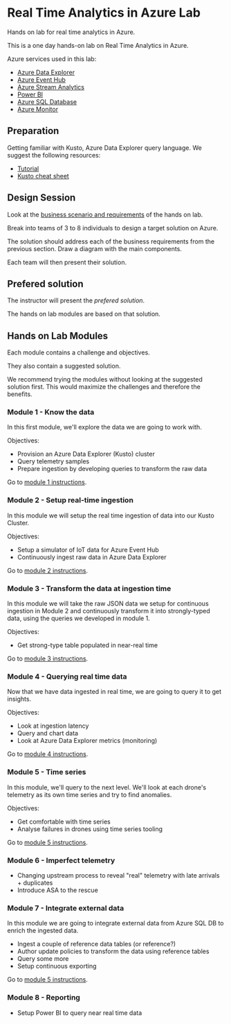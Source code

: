 # Real Time Analytics in Azure Lab

Hands on lab for real time analytics in Azure.

This is a one day hands-on lab on Real Time Analytics in Azure.

Azure services used in this lab:

*   [Azure Data Explorer](https://docs.microsoft.com/en-us/azure/data-explorer/data-explorer-overview)
*   [Azure Event Hub](https://docs.microsoft.com/en-us/azure/event-hubs/event-hubs-about)
*   [Azure Stream Analytics](https://docs.microsoft.com/en-us/azure/stream-analytics/stream-analytics-introduction)
*   [Power BI](https://docs.microsoft.com/en-us/power-bi/)
*   [Azure SQL Database](https://docs.microsoft.com/en-us/azure/sql-database/sql-database-technical-overview)
*   [Azure Monitor](https://docs.microsoft.com/en-us/azure/azure-monitor/overview)

## Preparation

Getting familiar with Kusto, Azure Data Explorer query language.  We suggest the following resources:
* [Tutorial](https://docs.microsoft.com/en-us/azure/data-explorer/kusto/query/tutorial)
* [Kusto cheat sheet](https://aka.ms/sql-analytics)

## Design Session

Look at the [business scenario and requirements](business-context.md) of the hands on lab.

Break into teams of 3 to 8 individuals to design a target solution on Azure.

The solution should address each of the business requirements from the previous section.  Draw a diagram with the main components.

Each team will then present their solution.

##  Prefered solution

The instructor will present the *prefered solution*.

The hands on lab modules are based on that solution.

## Hands on Lab Modules

Each module contains a challenge and objectives.

They also contain a suggested solution.

We recommend trying the modules without looking at the suggested solution first.  This would maximize the challenges and therefore the benefits.

### Module 1 - Know the data

In this first module, we'll explore the data we are going to work with.

Objectives:

*	Provision an Azure Data Explorer (Kusto) cluster
*   Query telemetry samples
*   Prepare ingestion by developing queries to transform the raw data

Go to [module 1 instructions](module-1).

### Module 2 - Setup real-time ingestion

In this module we will setup the real time ingestion of data into our Kusto Cluster.

Objectives:

*	Setup a simulator of IoT data for Azure Event Hub
*   Continuously ingest raw data in Azure Data Explorer

Go to [module 2 instructions](module-2).

### Module 3 - Transform the data at ingestion time

In this module we will take the raw JSON data we setup for continuous ingestion in Module 2 and continuously transform it into strongly-typed data, using the queries we developed in module 1.

Objectives:

*   Get strong-type table populated in near-real time

Go to [module 3 instructions](module-3).

### Module 4 - Querying real time data

Now that we have data ingested in real time, we are going to query it to get insights.

Objectives:

*   Look at ingestion latency
*   Query and chart data
*   Look at Azure Data Explorer metrics (monitoring)

Go to [module 4 instructions](module-4).

### Module 5 - Time series

In this module, we'll query to the next level.  We'll look at each drone's telemetry as its own time series and try to find anomalies.

Objectives:

* Get comfortable with time series
* Analyse failures in drones using time series tooling

Go to [module 5 instructions](module-5).

### Module 6 - Imperfect telemetry

*	Changing upstream process to reveal "real" telemetry with late arrivals + duplicates
* Introduce ASA to the rescue

### Module 7 - Integrate external data

In this module we are going to integrate external data from Azure SQL DB to enrich the ingested data.

*	Ingest a couple of reference data tables (or reference?)
*	Author update policies to transform the data using reference tables
*	Query some more
*	Setup continuous exporting

Go to [module 5 instructions](module-5).

### Module 8 - Reporting

*	Setup Power BI to query near real time data


